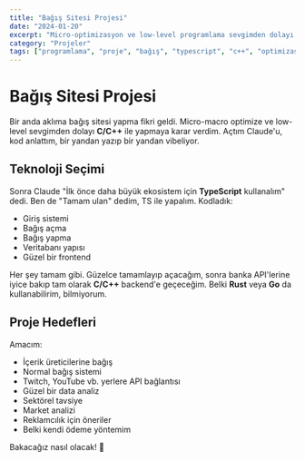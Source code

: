 ```yaml
---
title: "Bağış Sitesi Projesi"
date: "2024-01-20"
excerpt: "Micro-optimizasyon ve low-level programlama sevgimden dolayı C/C++ ile başladığım, sonra TypeScript'e geçtiğim bağış sitesi projesi hakkında."
category: "Projeler"
tags: ["programlama", "proje", "bağış", "typescript", "c++", "optimizasyon"]
---
```


# Bağış Sitesi Projesi

Bir anda aklıma bağış sitesi yapma fikri geldi. Micro-macro optimize ve low-level sevgimden dolayı **C/C++** ile yapmaya karar verdim. Açtım Claude'u, kod anlattım, bir yandan yazıp bir yandan vibeliyor.

## Teknoloji Seçimi

Sonra Claude "İlk önce daha büyük ekosistem için **TypeScript** kullanalım" dedi. Ben de "Tamam ulan" dedim, TS ile yapalım. Kodladık:

- Giriş sistemi
- Bağış açma
- Bağış yapma
- Veritabanı yapısı
- Güzel bir frontend

Her şey tamam gibi. Güzelce tamamlayıp açacağım, sonra banka API'lerine iyice bakıp tam olarak **C/C++** backend'e geçeceğim. Belki **Rust** veya **Go** da kullanabilirim, bilmiyorum.

## Proje Hedefleri

Amacım:
- İçerik üreticilerine bağış
- Normal bağış sistemi
- Twitch, YouTube vb. yerlere API bağlantısı
- Güzel bir data analiz
- Sektörel tavsiye
- Market analizi
- Reklamcılık için öneriler
- Belki kendi ödeme yöntemim

Bakacağız nasıl olacak! 🚀